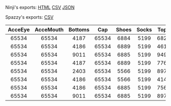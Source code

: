 Ninji's exports: [HTML](https://wuffs.org/acnh/bcsv_140/html/ItemPlayerInitialOutfitBoySSParam.html) [CSV](https://wuffs.org/acnh/bcsv_140/csv/ItemPlayerInitialOutfitBoySSParam.csv) [JSON](https://wuffs.org/acnh/bcsv_140/json/ItemPlayerInitialOutfitBoySSParam.json)

Spazzy's exports: [CSV](JSON)

| AcceEye | AcceMouth | Bottoms | Cap | Shoes | Socks | Tops | UniqueID | Label |
|:--:|:--:|:--:|:--:|:--:|:--:|:--:|:--:|:--:|
| 65534 | 65534 | 4187 | 65534 | 6884 | 5199 | 6820 | 0 | 'BoySS_0' | 
| 65534 | 65534 | 4186 | 65534 | 6889 | 5199 | 4615 | 1 | 'BoySS_1' | 
| 65534 | 65534 | 9011 | 65534 | 6885 | 5199 | 9498 | 2 | 'BoySS_2' | 
| 65534 | 65534 | 4187 | 65534 | 6889 | 5199 | 7761 | 3 | 'BoySS_3' | 
| 65534 | 65534 | 2403 | 65534 | 5566 | 5199 | 8974 | 4 | 'BoySS_4' | 
| 65534 | 65534 | 4186 | 65534 | 5566 | 5199 | 4147 | 5 | 'BoySS_5' | 
| 65534 | 65534 | 4186 | 65534 | 6885 | 5199 | 7568 | 6 | 'BoySS_6' | 
| 65534 | 65534 | 9011 | 65534 | 6885 | 5199 | 8977 | 7 | 'BoySS_7' | 
